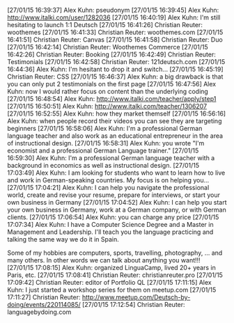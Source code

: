 [27/01/15 16:39:37] Alex Kuhn: pseudonym
[27/01/15 16:39:45] Alex Kuhn: http://www.italki.com/user/1282036
[27/01/15 16:40:19] Alex Kuhn: I'm still hesitating to launch 1:1 Deutsch
[27/01/15 16:41:26] Christian Reuter: woothemes
[27/01/15 16:41:33] Christian Reuter: woothemes.com
[27/01/15 16:41:51] Christian Reuter: Canvas
[27/01/15 16:41:58] Christian Reuter: Duo
[27/01/15 16:42:14] Christian Reuter: Woothemes Commerce
[27/01/15 16:42:26] Christian Reuter: Booking
[27/01/15 16:42:49] Christian Reuter: Testimonials
[27/01/15 16:42:58] Christian Reuter: 121deutsch.com
[27/01/15 16:44:36] Alex Kuhn: I'm hesitant to drop it and switch...
[27/01/15 16:45:19] Christian Reuter: CSS
[27/01/15 16:46:37] Alex Kuhn: a big drawback is that you can only put 2 testimonials on the first page
[27/01/15 16:47:56] Alex Kuhn: now I would rather focus on content than the underlying coding
[27/01/15 16:48:54] Alex Kuhn: http://www.italki.com/teacher/apply/step1
[27/01/15 16:50:51] Alex Kuhn: http://www.italki.com/teacher/1306207
[27/01/15 16:52:55] Alex Kuhn: how they market themself
[27/01/15 16:56:16] Alex Kuhn: when people record their videos you can see they are targeting beginners
[27/01/15 16:58:06] Alex Kuhn: I'm a professional German language teacher and also work as an educational entrepreneur in the area of instructional design.
[27/01/15 16:58:31] Alex Kuhn: you wrote "I'm economist and a professional German Language trainer."
[27/01/15 16:59:30] Alex Kuhn: I'm a professional German language teacher with a background in economics as well as instructional design.
[27/01/15 17:03:49] Alex Kuhn: I am looking for students who want to learn how to live and work in German-speaking countries. My focus is on helping you...
[27/01/15 17:04:21] Alex Kuhn: I can help you navigate the professional world, create and revise your resume, prepare for interviews, or start your own business in Germany
[27/01/15 17:04:52] Alex Kuhn: I can help you start your own business in Germany, work at a German company, or with German clients.
[27/01/15 17:06:54] Alex Kuhn: you can charge any price
[27/01/15 17:07:34] Alex Kuhn: I have a Computer Science Degree and a Master in Management and Leadership. I'll teach you the language practicing and talking the same way we do it in Spain.

Some of my hobbies are computers, sports, travelling, photography, ... and many others. In other words we can talk about anything you want!!!
[27/01/15 17:08:15] Alex Kuhn: organized LinguaCamp, lived 20+ years in Paris, etc.
[27/01/15 17:08:41] Christian Reuter: christianreuter.pro
[27/01/15 17:09:42] Christian Reuter: editor of Portfolio QL
[27/01/15 17:11:15] Alex Kuhn: I just started a workshop series for them on meetup.com
[27/01/15 17:11:27] Christian Reuter: http://www.meetup.com/Deutsch-by-doing/events/220114085/
[27/01/15 17:12:54] Christian Reuter: languagebydoing.com
